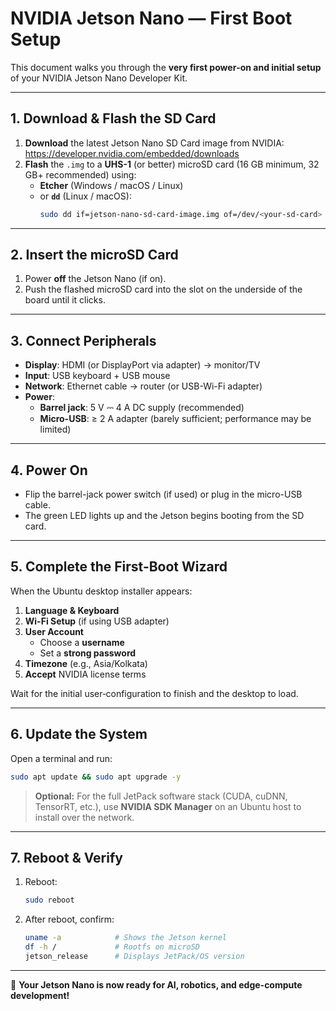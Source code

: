 
# NVIDIA Jetson Nano — First Boot Setup

This document walks you through the **very first power‐on and initial setup** of your NVIDIA Jetson Nano Developer Kit.

---

## 1. Download & Flash the SD Card

1. **Download** the latest Jetson Nano SD Card image from NVIDIA:  
   https://developer.nvidia.com/embedded/downloads
2. **Flash** the `.img` to a **UHS-1** (or better) microSD card (16 GB minimum, 32 GB+ recommended) using:  
   - **Etcher** (Windows / macOS / Linux)  
   - or **`dd`** (Linux / macOS):  
     ```bash
     sudo dd if=jetson-nano-sd-card-image.img of=/dev/<your-sd-card> bs=4M status=progress && sync
     ```

---

## 2. Insert the microSD Card

1. Power **off** the Jetson Nano (if on).
2. Push the flashed microSD card into the slot on the underside of the board until it clicks.

---

## 3. Connect Peripherals

- **Display**: HDMI (or DisplayPort via adapter) → monitor/TV  
- **Input**: USB keyboard + USB mouse  
- **Network**: Ethernet cable → router (or USB-Wi-Fi adapter)  
- **Power**:  
  - **Barrel jack**: 5 V ⎓ 4 A DC supply (recommended)  
  - **Micro-USB**: ≥ 2 A adapter (barely sufficient; performance may be limited)

---

## 4. Power On

- Flip the barrel-jack power switch (if used) or plug in the micro-USB cable.  
- The green LED lights up and the Jetson begins booting from the SD card.

---

## 5. Complete the First-Boot Wizard

When the Ubuntu desktop installer appears:

1. **Language & Keyboard**  
2. **Wi-Fi Setup** (if using USB adapter)  
3. **User Account**  
   - Choose a **username**  
   - Set a **strong password**  
4. **Timezone** (e.g., Asia/Kolkata)  
5. **Accept** NVIDIA license terms  

Wait for the initial user‐configuration to finish and the desktop to load.

---

## 6. Update the System

Open a terminal and run:

```bash
sudo apt update && sudo apt upgrade -y
````

> **Optional:**
> For the full JetPack software stack (CUDA, cuDNN, TensorRT, etc.), use **NVIDIA SDK Manager** on an Ubuntu host to install over the network.

---

## 7. Reboot & Verify

1. Reboot:

   ```bash
   sudo reboot
   ```
2. After reboot, confirm:

   ```bash
   uname -a            # Shows the Jetson kernel
   df -h /             # Rootfs on microSD
   jetson_release      # Displays JetPack/OS version
   ```

---

🎉 **Your Jetson Nano is now ready for AI, robotics, and edge-compute development!**

```
```
